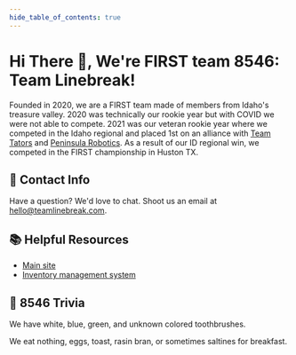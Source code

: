 ```yaml
---
hide_table_of_contents: true
---
```


# Hi There 👋, We're FIRST team 8546: Team Linebreak!

Founded in 2020, we are a FIRST team made of members from Idaho's treasure valley. 2020 was technically our rookie year but with COVID we were not able to compete. 2021 was our veteran rookie year where we competed in the Idaho regional and placed 1st on an alliance with [Team Tators](https://www.teamtators.org) and [Peninsula Robotics](https://www.team6036.com). As a result of our ID regional win, we competed in the FIRST championship in Huston TX.

## 📇 Contact Info

Have a question? We'd love to chat. Shoot us an email at [hello@teamlinebreak.com](mailto:hello@teamlinebreak.com).

## 📚 Helpful Resources

+ [Main site](https://teamlinebreak.com)
+ [Inventory management system](https://inventory.teamlinebreak.com)

## 🍿 8546 Trivia

We have white, blue, green, and unknown colored toothbrushes.

We eat nothing, eggs, toast, rasin bran, or sometimes saltines for breakfast.
